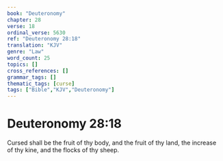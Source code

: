 ```yaml
---
book: "Deuteronomy"
chapter: 28
verse: 18
ordinal_verse: 5630
ref: "Deuteronomy 28:18"
translation: "KJV"
genre: "Law"
word_count: 25
topics: []
cross_references: []
grammar_tags: []
thematic_tags: [curse]
tags: ["Bible","KJV","Deuteronomy"]
---
```


# Deuteronomy 28:18

Cursed shall be the fruit of thy body, and the fruit of thy land, the increase of thy kine, and the flocks of thy sheep.
